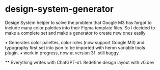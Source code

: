 # design-system-generator
Design System helper to solve the problem that Google M3 has forgot to include many color palettes into their Figma template files. So I decided to make a complete set and make a generator to create new ones easily

• Generates color palettes, color roles (now support Google M3) and typography first set into json to be imported with heron variable tools plugin.
• work in progress, now at version 31. still buggy.

** Everything writes with ChatGPT-o1. Redefine design layout with v0.dev
